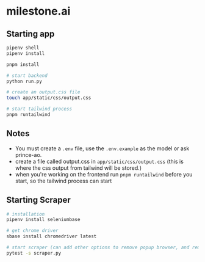 # milestone.ai

## Starting app

```bash
pipenv shell
pipenv install

pnpm install

# start backend
python run.py

# create an output.css file
touch app/static/css/output.css

# start tailwind process
pnpm runtailwind
```

## Notes

- You must create a `.env` file, use the `.env.example` as the model or ask prince-ao.
- create a file called output.css in `app/static/css/output.css` (this is where the css output from tailwind will be stored.)
- when you're working on the frontend run `pnpm runtailwind` before you start, so the tailwind process can start

## Starting Scraper

```bash
# installation
pipenv install seleniumbase

# get chrome driver
sbase install chromedriver latest

# start scraper (can add other options to remove popup browser, and remove the print statements)
pytest -s scraper.py
```
